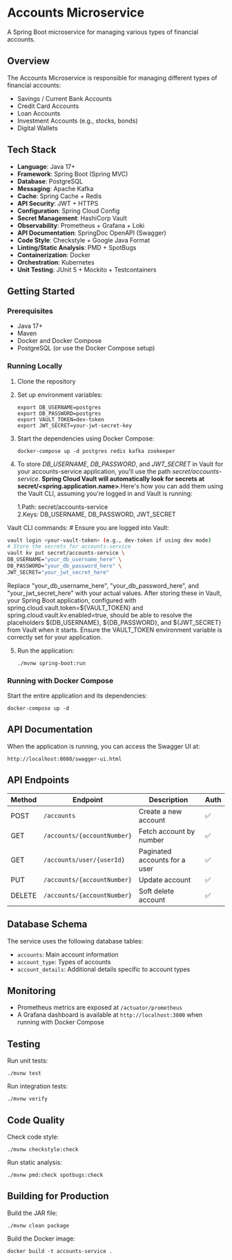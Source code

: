# Accounts Microservice

A Spring Boot microservice for managing various types of financial accounts.

## Overview

The Accounts Microservice is responsible for managing different types of financial accounts:
- Savings / Current Bank Accounts
- Credit Card Accounts
- Loan Accounts
- Investment Accounts (e.g., stocks, bonds)
- Digital Wallets

## Tech Stack

- **Language**: Java 17+
- **Framework**: Spring Boot (Spring MVC)
- **Database**: PostgreSQL
- **Messaging**: Apache Kafka
- **Cache**: Spring Cache + Redis
- **API Security**: JWT + HTTPS
- **Configuration**: Spring Cloud Config
- **Secret Management**: HashiCorp Vault
- **Observability**: Prometheus + Grafana + Loki
- **API Documentation**: SpringDoc OpenAPI (Swagger)
- **Code Style**: Checkstyle + Google Java Format
- **Linting/Static Analysis**: PMD + SpotBugs
- **Containerization**: Docker
- **Orchestration**: Kubernetes
- **Unit Testing**: JUnit 5 + Mockito + Testcontainers

## Getting Started

### Prerequisites

- Java 17+
- Maven
- Docker and Docker Compose
- PostgreSQL (or use the Docker Compose setup)

### Running Locally

1. Clone the repository
2. Set up environment variables:
   ```
   export DB_USERNAME=postgres
   export DB_PASSWORD=postgres
   export VAULT_TOKEN=dev-token
   export JWT_SECRET=your-jwt-secret-key
   ```

3. Start the dependencies using Docker Compose:
   ```
   docker-compose up -d postgres redis kafka zookeeper
   ```
4. To store _DB_USERNAME_, _DB_PASSWORD_, and _JWT_SECRET_ in Vault for your accounts-service application, you'll use the path _secret/accounts-service_. **Spring Cloud Vault will automatically look for secrets at secret/<spring.application.name>**.Here's how you can add them using the Vault CLI, assuming you're logged in and Vault is running:

   1.Path: secret/accounts-service <br>
   2.Keys: DB_USERNAME, DB_PASSWORD, JWT_SECRET 

Vault CLI commands: # Ensure you are logged into Vault:
```bash
vault login <your-vault-token> (e.g., dev-token if using dev mode)
# Store the secrets for accounts-service
vault kv put secret/accounts-service \
DB_USERNAME="your_db_username_here" \
DB_PASSWORD="your_db_password_here" \
JWT_SECRET="your_jwt_secret_here" 
```
Replace "your_db_username_here", "your_db_password_here", and "your_jwt_secret_here" with your actual values.
After storing these in Vault, your Spring Boot application, configured with spring.cloud.vault.token=\${VAULT_TOKEN} and spring.cloud.vault.kv.enabled=true, should be able to resolve the placeholders \${DB_USERNAME}, \${DB_PASSWORD}, and \${JWT_SECRET} from Vault when it starts. 
Ensure the VAULT_TOKEN environment variable is correctly set for your application.

5. Run the application:
   ```
   ./mvnw spring-boot:run
   ```

### Running with Docker Compose

Start the entire application and its dependencies:
```
docker-compose up -d
```

## API Documentation

When the application is running, you can access the Swagger UI at:
```
http://localhost:8080/swagger-ui.html
```

## API Endpoints

| Method | Endpoint                    | Description                   | Auth |
| ------ | --------------------------- | ----------------------------- | ---- |
| POST   | `/accounts`                 | Create a new account          | ✅    |
| GET    | `/accounts/{accountNumber}` | Fetch account by number       | ✅    |
| GET    | `/accounts/user/{userId}`   | Paginated accounts for a user | ✅    |
| PUT    | `/accounts/{accountNumber}` | Update account                | ✅    |
| DELETE | `/accounts/{accountNumber}` | Soft delete account           | ✅    |

## Database Schema

The service uses the following database tables:
- `accounts`: Main account information
- `account_type`: Types of accounts
- `account_details`: Additional details specific to account types

## Monitoring

- Prometheus metrics are exposed at `/actuator/prometheus`
- A Grafana dashboard is available at `http://localhost:3000` when running with Docker Compose

## Testing

Run unit tests:
```
./mvnw test
```

Run integration tests:
```
./mvnw verify
```

## Code Quality

Check code style:
```
./mvnw checkstyle:check
```

Run static analysis:
```
./mvnw pmd:check spotbugs:check
```

## Building for Production

Build the JAR file:
```
./mvnw clean package
```

Build the Docker image:
```
docker build -t accounts-service .
```

